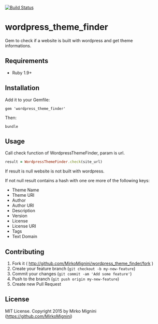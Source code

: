 [![Build Status](https://travis-ci.org/MirkoMignini/wordpress_theme_finder.png?branch=master)](https://travis-ci.org/MirkoMignini/wordpress_theme_finder)

wordpress_theme_finder
===================

Gem to check if a website is built with wordpress and get theme informations.

## Requirements

* Ruby 1.9+

## Installation

Add it to your Gemfile:

`gem 'wordpress_theme_finder'`

Then:

`bundle`

## Usage

Call check function of WordpressThemeFinder, param is url.

```ruby
result = WordpressThemeFinder.check(site_url)
```

If result is null website is not built with wordpress. 

If not null result contains a hash with one ore more of the following keys:
* Theme Name
* Theme URI
* Author
* Author URI
* Description
* Version
* License
* License URI
* Tags
* Text Domain

## Contributing

1. Fork it ( http://github.com/MirkoMignini/wordpress_theme_finder/fork )
2. Create your feature branch (`git checkout -b my-new-feature`)
3. Commit your changes (`git commit -am 'Add some feature'`)
4. Push to the branch (`git push origin my-new-feature`)
5. Create new Pull Request

## License

MIT License. Copyright 2015 by Mirko Mignini (https://github.com/MirkoMignini)
